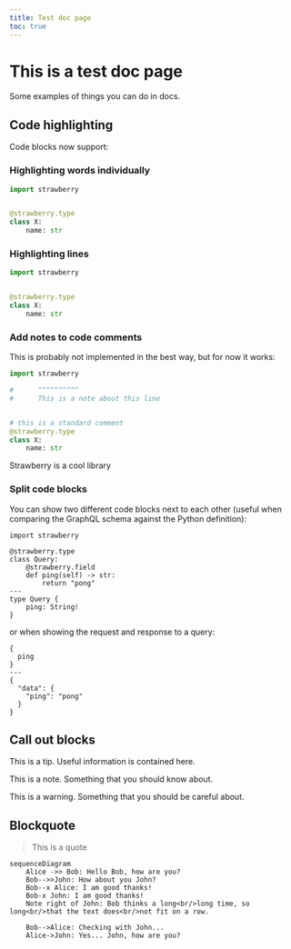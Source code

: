 ```yaml
---
title: Test doc page
toc: true
---
```


# This is a test doc page

Some examples of things you can do in docs.

## Code highlighting

Code blocks now support:

### Highlighting words individually

```python highlight=strawberry,str
import strawberry


@strawberry.type
class X:
    name: str
```

### Highlighting lines

```python lines=1-4
import strawberry


@strawberry.type
class X:
    name: str
```

### Add notes to code comments

This is probably not implemented in the best way, but for now it works:

```python
import strawberry

#      ^^^^^^^^^^
#      This is a note about this line


# this is a standard comment
@strawberry.type
class X:
    name: str
```

<CodeNotes id="info">Strawberry is a cool library</CodeNotes>

### Split code blocks

You can show two different code blocks next to each other (useful when comparing
the GraphQL schema against the Python definition):

```python+schema
import strawberry

@strawberry.type
class Query:
    @strawberry.field
    def ping(self) -> str:
        return "pong"
---
type Query {
    ping: String!
}
```

or when showing the request and response to a query:

```graphql+response
{
  ping
}
---
{
  "data": {
    "ping": "pong"
  }
}
```

## Call out blocks

<Tip>

This is a tip. Useful information is contained here.

</Tip>

<Note>

This is a note. Something that you should know about.

</Note>

<Warning>

This is a warning. Something that you should be careful about.

</Warning>

## Blockquote

> This is a quote

```mermaid
sequenceDiagram
    Alice ->> Bob: Hello Bob, how are you?
    Bob-->>John: How about you John?
    Bob--x Alice: I am good thanks!
    Bob-x John: I am good thanks!
    Note right of John: Bob thinks a long<br/>long time, so long<br/>that the text does<br/>not fit on a row.

    Bob-->Alice: Checking with John...
    Alice->John: Yes... John, how are you?
```
